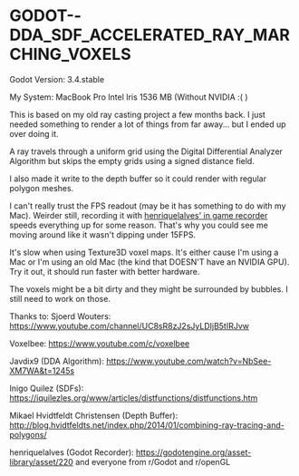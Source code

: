# GODOT--DDA_SDF_ACCELERATED_RAY_MARCHING_VOXELS

Godot Version: 3.4.stable

My System: MacBook Pro Intel Iris 1536 MB (Without NVIDIA :( )

This is based on my old ray casting project a few months back. I just needed something to render a lot of things from far away... but I ended up over doing it.

A ray travels through a uniform grid using the Digital Differential Analyzer Algorithm but skips the empty grids using a signed distance field.

I also made it write to the depth buffer so it could render with regular polygon meshes.


I can't really trust the FPS readout (may be it has something to do with my Mac). Weirder still, recording it with [henriquelalves' in game recorder](https://godotengine.org/asset-library/asset/220) speeds everything up for some reason. That's why you could see me moving around like it wasn't dipping under 15FPS.

It's slow when using Texture3D voxel maps. It's either cause I'm using a Mac or I'm using an old Mac (the kind that DOESN'T have an NVIDIA GPU). Try it out, it should run faster with better hardware.

The voxels might be a bit dirty and they might be surrounded by bubbles. I still need to work on those.





Thanks to:
Sjoerd Wouters: https://www.youtube.com/channel/UC8sR8zJ2sJyLDIjB5tIRJvw

Voxelbee: https://www.youtube.com/c/voxelbee

Javdix9 (DDA Algorithm): https://www.youtube.com/watch?v=NbSee-XM7WA&t=1245s

Inigo Quilez (SDFs): https://iquilezles.org/www/articles/distfunctions/distfunctions.htm

Mikael Hvidtfeldt Christensen (Depth Buffer): http://blog.hvidtfeldts.net/index.php/2014/01/combining-ray-tracing-and-polygons/

 henriquelalves (Godot Recorder): https://godotengine.org/asset-library/asset/220
and everyone from r/Godot and r/openGL
